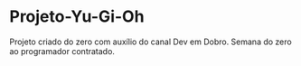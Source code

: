 # Projeto-Yu-Gi-Oh
Projeto criado do zero com auxílio do canal Dev em Dobro. Semana do zero ao programador contratado.
